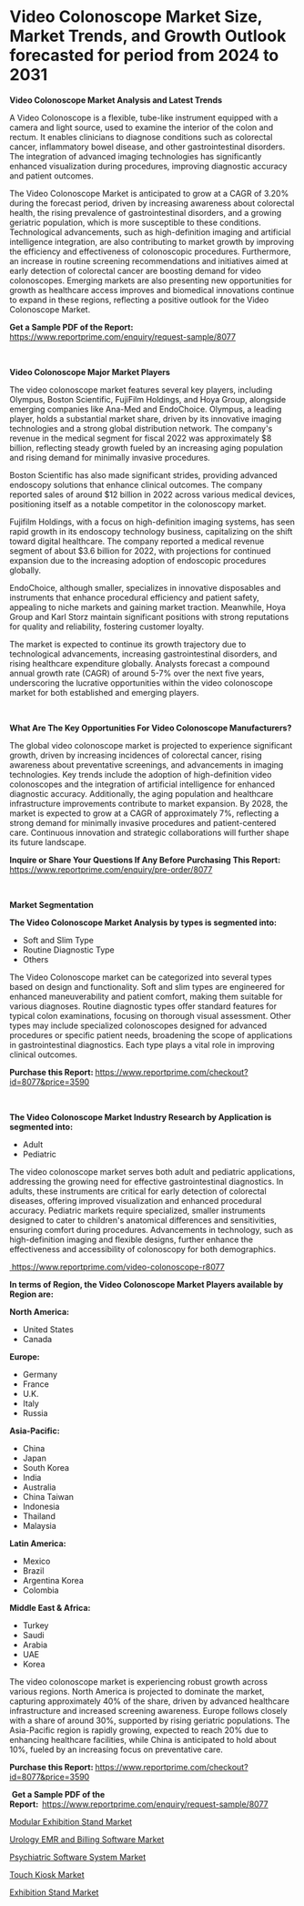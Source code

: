 <p><h1>Video Colonoscope Market Size, Market Trends, and Growth Outlook forecasted for period from 2024 to 2031</h1></p><p><strong>Video Colonoscope Market Analysis and Latest Trends</strong></p>
<p><p>A Video Colonoscope is a flexible, tube-like instrument equipped with a camera and light source, used to examine the interior of the colon and rectum. It enables clinicians to diagnose conditions such as colorectal cancer, inflammatory bowel disease, and other gastrointestinal disorders. The integration of advanced imaging technologies has significantly enhanced visualization during procedures, improving diagnostic accuracy and patient outcomes.</p><p>The Video Colonoscope Market is anticipated to grow at a CAGR of 3.20% during the forecast period, driven by increasing awareness about colorectal health, the rising prevalence of gastrointestinal disorders, and a growing geriatric population, which is more susceptible to these conditions. Technological advancements, such as high-definition imaging and artificial intelligence integration, are also contributing to market growth by improving the efficiency and effectiveness of colonoscopic procedures. Furthermore, an increase in routine screening recommendations and initiatives aimed at early detection of colorectal cancer are boosting demand for video colonoscopes. Emerging markets are also presenting new opportunities for growth as healthcare access improves and biomedical innovations continue to expand in these regions, reflecting a positive outlook for the Video Colonoscope Market.</p></p>
<p><strong>Get a Sample PDF of the Report:&nbsp;</strong> <a href="https://www.reportprime.com/enquiry/request-sample/8077?utm_campaign=1841&utm_medium=2&utm_source=Github&utm_content=ia&utm_term=26112024&utm_id=video-colonoscope">https://www.reportprime.com/enquiry/request-sample/8077</a></p>
<p>&nbsp;</p>
<p><strong>Video Colonoscope Major Market Players</strong></p>
<p><p>The video colonoscope market features several key players, including Olympus, Boston Scientific, FujiFilm Holdings, and Hoya Group, alongside emerging companies like Ana-Med and EndoChoice. Olympus, a leading player, holds a substantial market share, driven by its innovative imaging technologies and a strong global distribution network. The company's revenue in the medical segment for fiscal 2022 was approximately $8 billion, reflecting steady growth fueled by an increasing aging population and rising demand for minimally invasive procedures.</p><p>Boston Scientific has also made significant strides, providing advanced endoscopy solutions that enhance clinical outcomes. The company reported sales of around $12 billion in 2022 across various medical devices, positioning itself as a notable competitor in the colonoscopy market.</p><p>Fujifilm Holdings, with a focus on high-definition imaging systems, has seen rapid growth in its endoscopy technology business, capitalizing on the shift toward digital healthcare. The company reported a medical revenue segment of about $3.6 billion for 2022, with projections for continued expansion due to the increasing adoption of endoscopic procedures globally.</p><p>EndoChoice, although smaller, specializes in innovative disposables and instruments that enhance procedural efficiency and patient safety, appealing to niche markets and gaining market traction. Meanwhile, Hoya Group and Karl Storz maintain significant positions with strong reputations for quality and reliability, fostering customer loyalty.</p><p>The market is expected to continue its growth trajectory due to technological advancements, increasing gastrointestinal disorders, and rising healthcare expenditure globally. Analysts forecast a compound annual growth rate (CAGR) of around 5-7% over the next five years, underscoring the lucrative opportunities within the video colonoscope market for both established and emerging players.</p></p>
<p>&nbsp;</p>
<p><strong>What Are The Key Opportunities For Video Colonoscope Manufacturers?</strong></p>
<p><p>The global video colonoscope market is projected to experience significant growth, driven by increasing incidences of colorectal cancer, rising awareness about preventative screenings, and advancements in imaging technologies. Key trends include the adoption of high-definition video colonoscopes and the integration of artificial intelligence for enhanced diagnostic accuracy. Additionally, the aging population and healthcare infrastructure improvements contribute to market expansion. By 2028, the market is expected to grow at a CAGR of approximately 7%, reflecting a strong demand for minimally invasive procedures and patient-centered care. Continuous innovation and strategic collaborations will further shape its future landscape.</p></p>
<p><strong>Inquire or Share Your Questions If Any Before Purchasing This Report:</strong> <a href="https://www.reportprime.com/enquiry/pre-order/8077?utm_campaign=1841&utm_medium=2&utm_source=Github&utm_content=ia&utm_term=26112024&utm_id=video-colonoscope">https://www.reportprime.com/enquiry/pre-order/8077</a></p>
<p>&nbsp;</p>
<p><strong>Market Segmentation</strong></p>
<p><strong>The Video Colonoscope Market Analysis by types is segmented into:</strong></p>
<p><ul><li>Soft and Slim Type</li><li>Routine Diagnostic Type</li><li>Others</li></ul></p>
<p><p>The Video Colonoscope market can be categorized into several types based on design and functionality. Soft and slim types are engineered for enhanced maneuverability and patient comfort, making them suitable for various diagnoses. Routine diagnostic types offer standard features for typical colon examinations, focusing on thorough visual assessment. Other types may include specialized colonoscopes designed for advanced procedures or specific patient needs, broadening the scope of applications in gastrointestinal diagnostics. Each type plays a vital role in improving clinical outcomes.</p></p>
<p><strong>Purchase this Report:&nbsp;</strong><a href="https://www.reportprime.com/checkout?id=8077&price=3590&utm_campaign=1841&utm_medium=2&utm_source=Github&utm_content=ia&utm_term=26112024&utm_id=video-colonoscope">https://www.reportprime.com/checkout?id=8077&price=3590</a></p>
<p>&nbsp;</p>
<p><strong>The Video Colonoscope Market Industry Research by Application is segmented into:</strong></p>
<p><ul><li>Adult</li><li>Pediatric</li></ul></p>
<p><p>The video colonoscope market serves both adult and pediatric applications, addressing the growing need for effective gastrointestinal diagnostics. In adults, these instruments are critical for early detection of colorectal diseases, offering improved visualization and enhanced procedural accuracy. Pediatric markets require specialized, smaller instruments designed to cater to children's anatomical differences and sensitivities, ensuring comfort during procedures. Advancements in technology, such as high-definition imaging and flexible designs, further enhance the effectiveness and accessibility of colonoscopy for both demographics.</p></p>
<p><a href="https://www.reportprime.com/video-colonoscope-r8077?utm_campaign=1841&utm_medium=2&utm_source=Github&utm_content=ia&utm_term=26112024&utm_id=video-colonoscope">&nbsp;https://www.reportprime.com/video-colonoscope-r8077</a></p>
<p><strong>In terms of Region, the Video Colonoscope Market Players available by Region are:</strong></p>
<p>
    <p> <strong> North America: </strong>
        <ul>
            <li>United States</li>
            <li>Canada</li>
        </ul>
        </p> 
    <p> <strong> Europe: </strong>
        <ul>
            <li>Germany</li>
            <li>France</li>
            <li>U.K.</li>
            <li>Italy</li>
            <li>Russia</li>
        </ul>
        </p> 
    <p> <strong> Asia-Pacific: </strong>
        <ul>
            <li>China</li>
            <li>Japan</li>
            <li>South Korea</li>
            <li>India</li>
            <li>Australia</li>
            <li>China Taiwan</li>
            <li>Indonesia</li>
            <li>Thailand</li>
            <li>Malaysia</li>
        </ul>
        </p> 
    <p> <strong> Latin America: </strong>
        <ul>
            <li>Mexico</li>
            <li>Brazil</li>
            <li>Argentina Korea</li>
            <li>Colombia</li>
        </ul>
        </p> 
    <p> <strong> Middle East & Africa: </strong>
        <ul>
            <li>Turkey</li>
            <li>Saudi</li>
            <li>Arabia</li>
            <li>UAE</li>
            <li>Korea</li>
        </ul>
    </p>
    </p>
<p><p>The video colonoscope market is experiencing robust growth across various regions. North America is projected to dominate the market, capturing approximately 40% of the share, driven by advanced healthcare infrastructure and increased screening awareness. Europe follows closely with a share of around 30%, supported by rising geriatric populations. The Asia-Pacific region is rapidly growing, expected to reach 20% due to enhancing healthcare facilities, while China is anticipated to hold about 10%, fueled by an increasing focus on preventative care.</p></p>
<p><strong>Purchase this Report: </strong><a href="https://www.reportprime.com/checkout?id=8077&price=3590&utm_campaign=1841&utm_medium=2&utm_source=Github&utm_content=ia&utm_term=26112024&utm_id=video-colonoscope">https://www.reportprime.com/checkout?id=8077&price=3590</a></p>
<p>&nbsp;<strong>Get a Sample PDF of the Report:&nbsp;&nbsp;</strong><a href="https://www.reportprime.com/enquiry/request-sample/8077?utm_campaign=1841&utm_medium=2&utm_source=Github&utm_content=ia&utm_term=26112024&utm_id=video-colonoscope">https://www.reportprime.com/enquiry/request-sample/8077</a></p>
<p><strong></strong></p>
<p><p><a href="https://www.linkedin.com/pulse/modular-exhibition-stand-industry-forecast-report-key-demographics-idw3f?utm_campaign=1841&utm_medium=2&utm_source=Github&utm_content=ia&utm_term=26112024&utm_id=video-colonoscope">Modular Exhibition Stand Market</a></p><p><a href="https://issuu.com/reportprime-2/docs/urology-emr-and-billing-software-ma_8464a22a4eb9e5?utm_campaign=1841&utm_medium=2&utm_source=Github&utm_content=ia&utm_term=26112024&utm_id=video-colonoscope">Urology EMR and Billing Software Market</a></p><p><a href="https://issuu.com/reportprime-2/docs/psychiatric-software-system-market-_27d0de45f7449e?utm_campaign=1841&utm_medium=2&utm_source=Github&utm_content=ia&utm_term=26112024&utm_id=video-colonoscope">Psychiatric Software System Market</a></p><p><a href="https://www.linkedin.com/pulse/projected-cagr-63-touch-kiosk-market-analysis-production-kvelf?utm_campaign=1841&utm_medium=2&utm_source=Github&utm_content=ia&utm_term=26112024&utm_id=video-colonoscope">Touch Kiosk Market</a></p><p><a href="https://www.linkedin.com/pulse/exhibition-stand-market-maturity-analysis-regional-disparities-5gyvc?utm_campaign=1841&utm_medium=2&utm_source=Github&utm_content=ia&utm_term=26112024&utm_id=video-colonoscope">Exhibition Stand Market</a></p></p>
